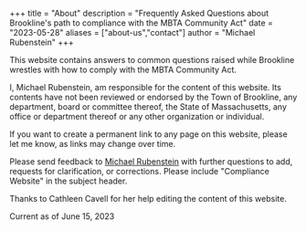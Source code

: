 +++
title = "About"
description = "Frequently Asked Questions about Brookline's path to compliance with the MBTA Community Act"
date = "2023-05-28"
aliases = ["about-us","contact"]
author = "Michael Rubenstein"
+++

This website contains answers to common questions raised while Brookline 
wrestles with how to comply with the MBTA Community Act.

I, Michael Rubenstein, am responsible for the content of this website. Its contents have 
not been reviewed or endorsed by the Town of Brookline, any department, board or committee thereof, the State of Massachusetts, any office or department thereof or any other organization or individual.

If you want to create a permanent link to any page on this website, please let me know, 
as links may change over time.

Please send feedback to [Michael Rubenstein](mailto:mbtaca@michaelrubenstein.com?subject=Compliance%20Website) with further questions to add, requests for clarification, or corrections. Please include "Compliance Website" in the subject header.

Thanks to Cathleen Cavell for her help editing the content of this website.

Current as of June 15, 2023
